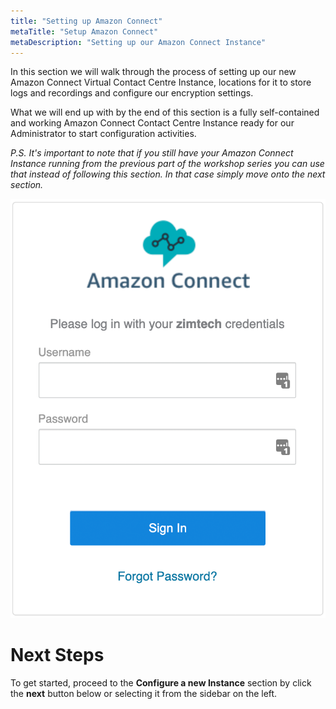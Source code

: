 ```yaml
---
title: "Setting up Amazon Connect"
metaTitle: "Setup Amazon Connect"
metaDescription: "Setting up our Amazon Connect Instance"
---
```


In this section we will walk through the process of setting up our new Amazon Connect Virtual Contact Centre Instance, locations for it to store logs and recordings and configure our encryption settings. 

What we will end up with by the end of this section is a fully self-contained and working Amazon Connect Contact Centre Instance ready for our Administrator to start configuration activities.

<i>P.S. It's important to note that if you still have your Amazon Connect Instance running from the previous part of the workshop series you can use that instead of following this section. In that case simply move onto the next section.</i>

![Amazon Connect Instance](./instancelogin.png)

# Next Steps
To get started, proceed to the <b>Configure a new Instance</b> section by click the <b>next</b> button below or selecting it from the sidebar on the left.
